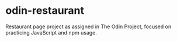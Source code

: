 # odin-restaurant
Restaurant page project as assigned in The Odin Project, focused on practicing JavaScript and npm usage.
